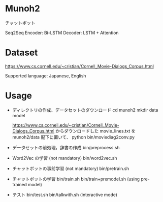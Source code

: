 # Munoh2
チャットボット

Seq2Seq
Encoder: Bi-LSTM
Decoder: LSTM + Attention

# Dataset
https://www.cs.cornell.edu/~cristian/Cornell_Movie-Dialogs_Corpus.html

Supported language: Japanese, English

# Usage
- ディレクトリの作成、データセットのダウンロード
  cd munoh2
  mkdir data model

  https://www.cs.cornell.edu/~cristian/Cornell_Movie-Dialogs_Corpus.html
  からダウンロードした movie_lines.txt を munoh2/data 配下に置いて、
  python bin/moviediag2conv.py

- データセットの前処理，辞書の作成
  bin/preprocess.sh

- Word2Vec の学習 (not mandatory)
  bin/word2vec.sh

- チャットボットの事前学習 (not mandatory)
  bin/pretrain.sh

- チャットボットの学習
  bin/train.sh
  bin/train+premodel.sh (using pre-trained model)

- テスト
  bin/test.sh
  bin/talkwith.sh (interactive mode)
